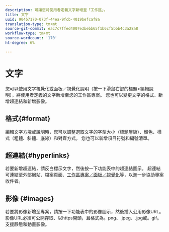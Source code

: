 ```yaml
---
description: 可讓您將使用者定義文字新增至「工作區」。
title: 文字
uuid: 904b7170-073f-44ea-9fcb-4019befcaf8a
translation-type: tm+mt
source-git-commit: eac7c7ffed4007e3bebb65f1b6cf5bbb4c3a28a8
workflow-type: tm+mt
source-wordcount: '170'
ht-degree: 6%

---
```



# 文字

您可以使用文字視覺化或面板／視覺化說明（按一下滑鼠右鍵的標題>編輯說明），將使用者定義的文字新增至您的工作區專案。 您也可以變更文字的格式、新增超連結和新增影像。

## 格式{#format}

編輯文字方塊或說明時，您可以調整選取文字的字型大小（標題層級）、顏色、樣式（粗體、斜體、底線）和對齊方式。 您也可以新增項目符號和編號清單。

## 超連結{#hyperlinks}

若要新增超連結，請反白標示文字，然後按一下功能表中的超連結圖示。 超連結可連結至外部網站、檔案頁面、[工作區專案／面板／視覺化](https://experienceleague.adobe.com/docs/analytics/analyze/analysis-workspace/curate-share/shareable-links.html)等，以進一步協助專案收件者。

## 影像 {#images}

若要將影像新增至專案，請按一下功能表中的影像圖示，然後插入公用影像URL。 影像URL必須可公開存取、以https開頭，且格式為。png、.jpeg、.jpg或。gif。 支援靜態和動畫影像。

